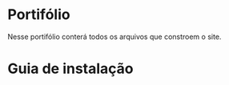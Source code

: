# Portifólio

Nesse portifólio conterá todos os arquivos que constroem o site.

# Guia de instalação
